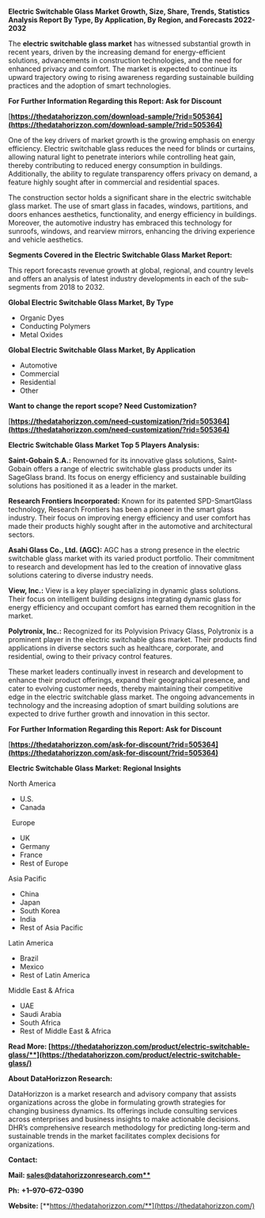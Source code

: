 ﻿**Electric Switchable Glass  Market Growth, Size, Share, Trends, Statistics Analysis Report By Type, By Application, By Region, and Forecasts 2022-2032**

The **electric switchable glass market** has witnessed substantial growth in recent years, driven by the increasing demand for energy-efficient solutions, advancements in construction technologies, and the need for enhanced privacy and comfort. The market is expected to continue its upward trajectory owing to rising awareness regarding sustainable building practices and the adoption of smart technologies. 

**For Further Information Regarding this Report: Ask for Discount**	

[**https://thedatahorizzon.com/download-sample/?rid=505364](https://thedatahorizzon.com/download-sample/?rid=505364)** 

One of the key drivers of market growth is the growing emphasis on energy efficiency. Electric switchable glass reduces the need for blinds or curtains, allowing natural light to penetrate interiors while controlling heat gain, thereby contributing to reduced energy consumption in buildings. Additionally, the ability to regulate transparency offers privacy on demand, a feature highly sought after in commercial and residential spaces.

The construction sector holds a significant share in the electric switchable glass market. The use of smart glass in facades, windows, partitions, and doors enhances aesthetics, functionality, and energy efficiency in buildings. Moreover, the automotive industry has embraced this technology for sunroofs, windows, and rearview mirrors, enhancing the driving experience and vehicle aesthetics. 

**Segments Covered in the Electric Switchable Glass Market Report:** 

This report forecasts revenue growth at global, regional, and country levels and offers an analysis of latest industry developments in each of the sub-segments from 2018 to 2032.

**Global Electric Switchable Glass Market, By Type**

- Organic Dyes
- Conducting Polymers
- Metal Oxides

**Global Electric Switchable Glass Market, By Application**

- Automotive
- Commercial
- Residential
- Other

**Want to change the report scope? Need Customization?**

[**https://thedatahorizzon.com/need-customization/?rid=505364](https://thedatahorizzon.com/need-customization/?rid=505364)** 

**Electric Switchable Glass Market Top 5 Players Analysis:**

**Saint-Gobain S.A.:** Renowned for its innovative glass solutions, Saint-Gobain offers a range of electric switchable glass products under its SageGlass brand. Its focus on energy efficiency and sustainable building solutions has positioned it as a leader in the market.

**Research Frontiers Incorporated:** Known for its patented SPD-SmartGlass technology, Research Frontiers has been a pioneer in the smart glass industry. Their focus on improving energy efficiency and user comfort has made their products highly sought after in the automotive and architectural sectors.

**Asahi Glass Co., Ltd. (AGC):** AGC has a strong presence in the electric switchable glass market with its varied product portfolio. Their commitment to research and development has led to the creation of innovative glass solutions catering to diverse industry needs.

**View, Inc.:** View is a key player specializing in dynamic glass solutions. Their focus on intelligent building designs integrating dynamic glass for energy efficiency and occupant comfort has earned them recognition in the market.

**Polytronix, Inc.:** Recognized for its Polyvision Privacy Glass, Polytronix is a prominent player in the electric switchable glass market. Their products find applications in diverse sectors such as healthcare, corporate, and residential, owing to their privacy control features.

These market leaders continually invest in research and development to enhance their product offerings, expand their geographical presence, and cater to evolving customer needs, thereby maintaining their competitive edge in the electric switchable glass market. The ongoing advancements in technology and the increasing adoption of smart building solutions are expected to drive further growth and innovation in this sector.

**For Further Information Regarding this Report: Ask for Discount**	

[**https://thedatahorizzon.com/ask-for-discount/?rid=505364](https://thedatahorizzon.com/ask-for-discount/?rid=505364)** 

**Electric Switchable Glass Market: Regional Insights**

North America

- U.S.
- Canada

` `Europe

- UK
- Germany
- France
- Rest of Europe

Asia Pacific

- China
- Japan
- South Korea
- India
- Rest of Asia Pacific

Latin America

- Brazil
- Mexico
- Rest of Latin America

Middle East & Africa

- UAE
- Saudi Arabia
- South Africa
- Rest of Middle East & Africa

**Read More: [https://thedatahorizzon.com/product/electric-switchable-glass/**](https://thedatahorizzon.com/product/electric-switchable-glass/)** 

**About DataHorizzon Research:**

DataHorizzon is a market research and advisory company that assists organizations across the globe in formulating growth strategies for changing business dynamics. Its offerings include consulting services across enterprises and business insights to make actionable decisions. DHR’s comprehensive research methodology for predicting long-term and sustainable trends in the market facilitates complex decisions for organizations.

**Contact:**

**Mail: [sales@datahorizzonresearch.com**](mailto:sales@datahorizzonresearch.com)**

**Ph:** **+1–970–672–0390**

**Website:** [**https://thedatahorizzon.com/**](https://thedatahorizzon.com/)

